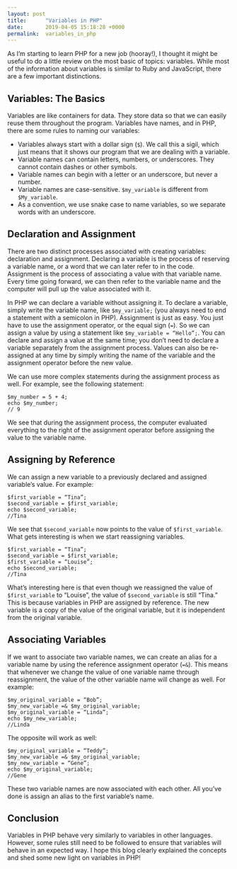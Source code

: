 ```yaml
---
layout: post
title:      "Variables in PHP"
date:       2019-04-05 15:18:28 +0000
permalink:  variables_in_php
---
```



As I’m starting to learn PHP for a new job (hooray!), I thought it might be useful to do a little review on the most basic of topics: variables. While most of the information about variables is similar to Ruby and JavaScript, there are a few important distinctions.

## Variables: The Basics
Variables are like containers for data. They store data so that we can easily reuse them throughout the program. Variables have names, and in PHP, there are some rules to naming our variables:
* Variables always start with a dollar sign (`$`). We call this a sigil, which just means that it shows our program that we are dealing with a variable.
* Variable names can contain letters, numbers, or underscores. They cannot contain dashes or other symbols. 
* Variable names can begin with a letter or an underscore, but never a number.
* Variable names are case-sensitive. `$my_variable` is different from `$My_variable`.
* As a convention, we use snake case to name variables, so we separate words with an underscore. 

## Declaration and Assignment
There are two distinct processes associated with creating variables: declaration and assignment. Declaring a variable is the process of reserving a variable name, or a word that we can later refer to in the code. Assignment is the process of associating a value with that variable name. Every time going forward, we can then refer to the variable name and the computer will pull up the value associated with it.

In PHP we can declare a variable without assigning it. To declare a variable, simply write the variable name, like `$my_variable;` (you always need to end a statement with a semicolon in PHP). Assignment is just as easy. You just have to use the assignment operator, or the equal sign (`=`). So we can assign a value by using a statement like `$my_variable = “Hello”;`. You can declare and assign a value at the same time; you don’t need to declare a variable separately from the assignment process. Values can also be re-assigned at any time by simply writing the name of the variable and the assignment operator before the new value. 

We can use more complex statements during the assignment process as well. For example, see the following statement: 

```
$my_number = 5 + 4;
echo $my_number;
// 9
```

We see that during the assignment process, the computer evaluated everything to the right of the assignment operator before assigning the value to the variable name. 

## Assigning by Reference
We can assign a new variable to a previously declared and assigned variable’s value. For example:

```
$first_variable = “Tina”;
$second_variable = $first_variable;
echo $second_variable;
//Tina
```

We see that `$second_variable` now points to the value of `$first_variable`. What gets interesting is when we start reassigning variables.

```
$first_variable = “Tina”;
$second_variable = $first_variable;
$first_variable = “Louise”;
echo $second_variable;
//Tina
```

What’s interesting here is that even though we reassigned the value of `$first_variable` to “Louise”, the value of `$second_variable` is still “Tina.” This is because variables in PHP are assigned by reference. The new variable is a copy of the value of the original variable, but it is independent from the original variable. 

## Associating Variables
If we want to associate two variable names, we can create an alias for a variable name by using the reference assignment operator (`=&`). This means that whenever we change the value of one variable name through reassignment, the value of the other variable name will change as well. For example:

```
$my_original_variable = “Bob”;
$my_new_variable =& $my_original_variable;
$my_original_variable = “Linda”;
echo $my_new_variable;
//Linda
```

The opposite will work as well: 

```
$my_original_variable = “Teddy”;
$my_new_variable =& $my_original_variable;
$my_new_variable = “Gene”;
echo $my_original_variable;
//Gene
```

These two variable names are now associated with each other. All you’ve done is assign an alias to the first variable’s name. 

## Conclusion
Variables in PHP behave very similarly to variables in other languages. However, some rules still need to be followed to ensure that variables will behave in an expected way. I hope this blog clearly explained the concepts and shed some new light on variables in PHP!
